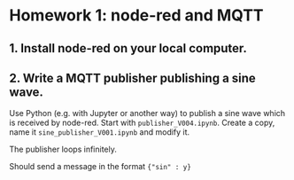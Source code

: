 # Homework 1: node-red and MQTT

## 1. Install node-red on your local computer.

## 2. Write a MQTT publisher publishing a sine wave. 

Use Python (e.g. with Jupyter or another way) to publish a sine wave which is received by node-red.
Start with `publisher_V004.ipynb`. Create a copy, name it  `sine_publisher_V001.ipynb` and modify it. 

The publisher loops infinitely. 

Should send a message in the format `{"sin" : y}`
